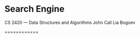 Search Engine
============

CS 2420 — Data Structures and Algorithms
John Call 
Lia Bogoev

============

